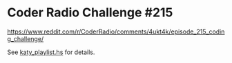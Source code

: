 # Coder Radio Challenge #215

https://www.reddit.com/r/CoderRadio/comments/4ukt4k/episode_215_coding_challenge/

See [katy_playlist.hs](katy_playlist.hs) for details.
